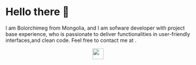 # Hello there 👋 
I am Bolorchimeg from Mongolia, and I am sofware developer with project base experience, who is passionate to deliver functionalities in user-friendly interfaces,and clean code. 
Feel free to contact me at . 

<p align='center'>
<a href="#"><img height="30" src="https://www.linkedin.com/in/bolorchimeg-munkhbold/"></a>
</p>


